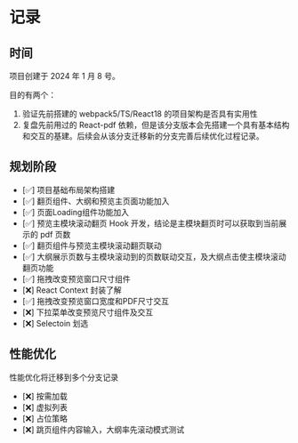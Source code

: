 # 记录

## 时间

项目创建于 2024 年 1 月 8 号。

目的有两个：

1. 验证先前搭建的 webpack5/TS/React18 的项目架构是否具有实用性
2. 复盘先前用过的 React-pdf 依赖，但是该分支版本会先搭建一个具有基本结构和交互的基建。后续会从该分支迁移新的分支完善后续优化过程记录。

## 规划阶段

- [✅] 项目基础布局架构搭建
- [✅] 翻页组件、大纲和预览主页面功能加入
- [✅] 页面Loading组件功能加入
- [✅] 预览主模块滚动翻页 Hook 开发，结论是主模块翻页时可以获取到当前展示的 pdf 页数
- [✅] 翻页组件与预览主模块滚动翻页联动
- [✅] 大纲展示页数与主模块滚动到的页数联动交互，及大纲点击使主模块滚动翻页功能
- [✅] 拖拽改变预览窗口尺寸组件
- [❌] React Context 封装了解
- [✅] 拖拽改变预览窗口宽度和PDF尺寸交互
- [❌] 下拉菜单改变预览尺寸组件及交互
- [❌] Selectoin 划选

## 性能优化

性能优化将迁移到多个分支记录

- [❌] 按需加载
- [❌] 虚拟列表
- [❌] 占位策略
- [❌] 跳页组件内容输入，大纲率先滚动模式测试
